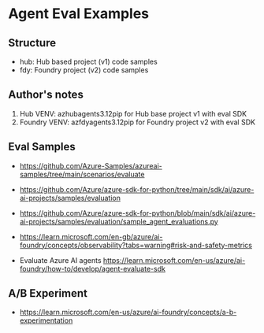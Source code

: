 # Agent Eval Examples

## Structure
* hub: Hub based project (v1) code samples
* fdy: Foundry project (v2) code samples

## Author's notes
1. Hub VENV: azhubagents3.12pip for Hub base project v1 with eval SDK
2. Foundry VENV: azfdyagents3.12pip for Foundry project v2 with eval SDK


## Eval Samples 
* https://github.com/Azure-Samples/azureai-samples/tree/main/scenarios/evaluate
* https://github.com/Azure/azure-sdk-for-python/tree/main/sdk/ai/azure-ai-projects/samples/evaluation
* https://github.com/Azure/azure-sdk-for-python/blob/main/sdk/ai/azure-ai-projects/samples/evaluation/sample_agent_evaluations.py
* https://learn.microsoft.com/en-gb/azure/ai-foundry/concepts/observability?tabs=warning#risk-and-safety-metrics

* Evaluate Azure AI agents https://learn.microsoft.com/en-us/azure/ai-foundry/how-to/develop/agent-evaluate-sdk

## A/B Experiment
* https://learn.microsoft.com/en-us/azure/ai-foundry/concepts/a-b-experimentation
